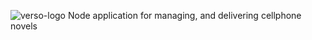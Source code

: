 ![verso-logo](https://github.com/chasestarr/verso/blob/master/Verso-logo.png?raw=true)
Node application for managing, and delivering cellphone novels
